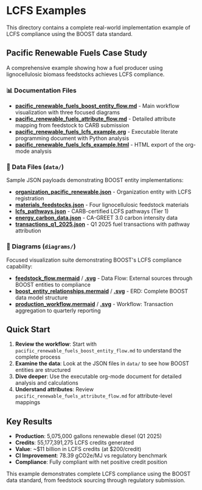# LCFS Examples

This directory contains a complete real-world implementation example of LCFS compliance using the BOOST data standard.

## Pacific Renewable Fuels Case Study

A comprehensive example showing how a fuel producer using lignocellulosic biomass feedstocks achieves LCFS compliance.

### 📊 Documentation Files

- **[pacific_renewable_fuels_boost_entity_flow.md](pacific_renewable_fuels_boost_entity_flow.md)** - Main workflow visualization with three focused diagrams
- **[pacific_renewable_fuels_attribute_flow.md](pacific_renewable_fuels_attribute_flow.md)** - Detailed attribute mapping from feedstock to CARB submission
- **[pacific_renewable_fuels_lcfs_example.org](pacific_renewable_fuels_lcfs_example.org)** - Executable literate programming document with Python analysis
- **[pacific_renewable_fuels_lcfs_example.html](pacific_renewable_fuels_lcfs_example.html)** - HTML export of the org-mode analysis

### 📁 Data Files (`data/`)

Sample JSON payloads demonstrating BOOST entity implementations:

- **[organization_pacific_renewable.json](data/organization_pacific_renewable.json)** - Organization entity with LCFS registration
- **[materials_feedstocks.json](data/materials_feedstocks.json)** - Four lignocellulosic feedstock materials
- **[lcfs_pathways.json](data/lcfs_pathways.json)** - CARB-certified LCFS pathways (Tier 1)
- **[energy_carbon_data.json](data/energy_carbon_data.json)** - CA-GREET 3.0 carbon intensity data
- **[transactions_q1_2025.json](data/transactions_q1_2025.json)** - Q1 2025 fuel transactions with pathway attribution

### 🎨 Diagrams (`diagrams/`)

Focused visualization suite demonstrating BOOST's LCFS compliance capability:

- **[feedstock_flow.mermaid](diagrams/feedstock_flow.mermaid)** / **[.svg](diagrams/feedstock_flow.svg)** - Data Flow: External sources through BOOST entities to compliance
- **[boost_entity_relationships.mermaid](diagrams/boost_entity_relationships.mermaid)** / **[.svg](diagrams/boost_entity_relationships.svg)** - ERD: Complete BOOST data model structure
- **[production_workflow.mermaid](diagrams/production_workflow.mermaid)** / **[.svg](diagrams/production_workflow.svg)** - Workflow: Transaction aggregation to quarterly reporting

## Quick Start

1. **Review the workflow**: Start with `pacific_renewable_fuels_boost_entity_flow.md` to understand the complete process
2. **Examine the data**: Look at the JSON files in `data/` to see how BOOST entities are structured
3. **Dive deeper**: Use the executable org-mode document for detailed analysis and calculations
4. **Understand attributes**: Review `pacific_renewable_fuels_attribute_flow.md` for attribute-level mappings

## Key Results

- **Production**: 5,075,000 gallons renewable diesel (Q1 2025)
- **Credits**: 55,177,391,275 LCFS credits generated
- **Value**: ~$11 billion in LCFS credits (at $200/credit)
- **CI Improvement**: 78.39 gCO2e/MJ vs regulatory benchmark
- **Compliance**: Fully compliant with net positive credit position

This example demonstrates complete LCFS compliance using the BOOST data standard, from feedstock sourcing through regulatory submission.